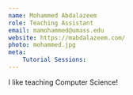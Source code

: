 ```yaml
---
name: Mohammed Abdalazeem
role: Teaching Assistant
email: mamohammed@umass.edu
website: https://mabdalazeem.com/
photo: mohammed.jpg
meta:
    Tutorial Sessions: 
---
```


I like teaching Computer Science!
